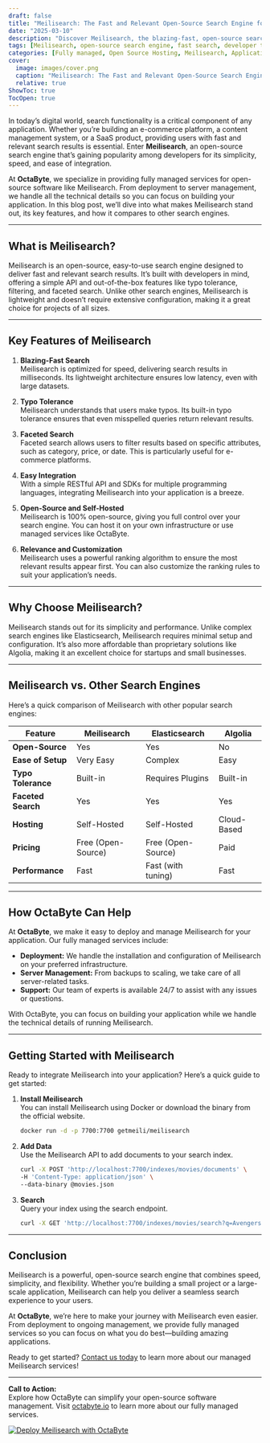 ```yaml
---
draft: false
title: "Meilisearch: The Fast and Relevant Open-Source Search Engine for Developers"
date: "2025-03-10"
description: "Discover Meilisearch, the blazing-fast, open-source search engine designed for developers. Learn how it simplifies search functionality, its key features, and how it compares to other search engines like Elasticsearch and Algolia."
tags: [Meilisearch, open-source search engine, fast search, developer tools, Elasticsearch alternative, Algolia alternative, search engine comparison, managed search solutions, OctaByte, open-source software]
categories: [Fully managed, Open Source Hosting, Meilisearch, Applications, Search]
cover:
  image: images/cover.png
  caption: "Meilisearch: The Fast and Relevant Open-Source Search Engine for Developers"
  relative: true
ShowToc: true
TocOpen: true
---
```



In today’s digital world, search functionality is a critical component of any application. Whether you’re building an e-commerce platform, a content management system, or a SaaS product, providing users with fast and relevant search results is essential. Enter **Meilisearch**, an open-source search engine that’s gaining popularity among developers for its simplicity, speed, and ease of integration.

At **OctaByte**, we specialize in providing fully managed services for open-source software like Meilisearch. From deployment to server management, we handle all the technical details so you can focus on building your application. In this blog post, we’ll dive into what makes Meilisearch stand out, its key features, and how it compares to other search engines.

---

## What is Meilisearch?

Meilisearch is an open-source, easy-to-use search engine designed to deliver fast and relevant search results. It’s built with developers in mind, offering a simple API and out-of-the-box features like typo tolerance, filtering, and faceted search. Unlike other search engines, Meilisearch is lightweight and doesn’t require extensive configuration, making it a great choice for projects of all sizes.

---

## Key Features of Meilisearch

1. **Blazing-Fast Search**  
   Meilisearch is optimized for speed, delivering search results in milliseconds. Its lightweight architecture ensures low latency, even with large datasets.

2. **Typo Tolerance**  
   Meilisearch understands that users make typos. Its built-in typo tolerance ensures that even misspelled queries return relevant results.

3. **Faceted Search**  
   Faceted search allows users to filter results based on specific attributes, such as category, price, or date. This is particularly useful for e-commerce platforms.

4. **Easy Integration**  
   With a simple RESTful API and SDKs for multiple programming languages, integrating Meilisearch into your application is a breeze.

5. **Open-Source and Self-Hosted**  
   Meilisearch is 100% open-source, giving you full control over your search engine. You can host it on your own infrastructure or use managed services like OctaByte.

6. **Relevance and Customization**  
   Meilisearch uses a powerful ranking algorithm to ensure the most relevant results appear first. You can also customize the ranking rules to suit your application’s needs.

---

## Why Choose Meilisearch?

Meilisearch stands out for its simplicity and performance. Unlike complex search engines like Elasticsearch, Meilisearch requires minimal setup and configuration. It’s also more affordable than proprietary solutions like Algolia, making it an excellent choice for startups and small businesses.

---

## Meilisearch vs. Other Search Engines

Here’s a quick comparison of Meilisearch with other popular search engines:

| Feature               | Meilisearch       | Elasticsearch     | Algolia           |
|-----------------------|-------------------|-------------------|-------------------|
| **Open-Source**       | Yes               | Yes               | No                |
| **Ease of Setup**     | Very Easy         | Complex           | Easy              |
| **Typo Tolerance**    | Built-in          | Requires Plugins  | Built-in          |
| **Faceted Search**    | Yes               | Yes               | Yes               |
| **Hosting**           | Self-Hosted       | Self-Hosted       | Cloud-Based       |
| **Pricing**           | Free (Open-Source)| Free (Open-Source)| Paid              |
| **Performance**       | Fast              | Fast (with tuning)| Fast              |

---

## How OctaByte Can Help

At **OctaByte**, we make it easy to deploy and manage Meilisearch for your application. Our fully managed services include:

- **Deployment:** We handle the installation and configuration of Meilisearch on your preferred infrastructure.
- **Server Management:** From backups to scaling, we take care of all server-related tasks.
- **Support:** Our team of experts is available 24/7 to assist with any issues or questions.

With OctaByte, you can focus on building your application while we handle the technical details of running Meilisearch.

---

## Getting Started with Meilisearch

Ready to integrate Meilisearch into your application? Here’s a quick guide to get started:

1. **Install Meilisearch**  
   You can install Meilisearch using Docker or download the binary from the official website.

   ```bash
   docker run -d -p 7700:7700 getmeili/meilisearch
   ```

2. **Add Data**  
   Use the Meilisearch API to add documents to your search index.

   ```bash
   curl -X POST 'http://localhost:7700/indexes/movies/documents' \
   -H 'Content-Type: application/json' \
   --data-binary @movies.json
   ```

3. **Search**  
   Query your index using the search endpoint.

   ```bash
   curl -X GET 'http://localhost:7700/indexes/movies/search?q=Avengers'
   ```

---

## Conclusion

Meilisearch is a powerful, open-source search engine that combines speed, simplicity, and flexibility. Whether you’re building a small project or a large-scale application, Meilisearch can help you deliver a seamless search experience to your users.

At **OctaByte**, we’re here to make your journey with Meilisearch even easier. From deployment to ongoing management, we provide fully managed services so you can focus on what you do best—building amazing applications.

Ready to get started? [Contact us today](https://octabyte.io) to learn more about our managed Meilisearch services!

---

**Call to Action:**  
Explore how OctaByte can simplify your open-source software management. Visit [octabyte.io](https://octabyte.io) to learn more about our fully managed services.

[![Deploy Meilisearch with OctaByte](/images/deploy-on-octabyte.png)](https://octabyte.io/fully-managed-open-source-services/applications/search/meilisearch)